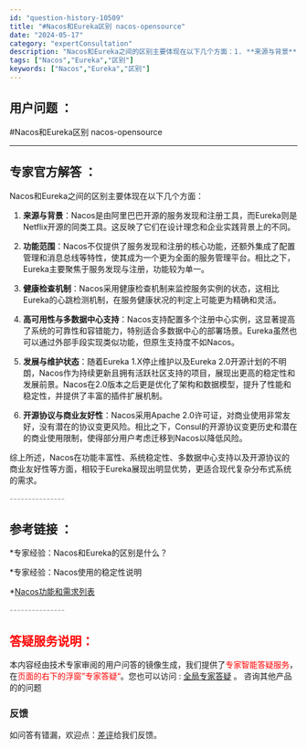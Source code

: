 ```yaml
---
id: "question-history-10509"
title: "#Nacos和Eureka区别 nacos-opensource"
date: "2024-05-17"
category: "expertConsultation"
description: "Nacos和Eureka之间的区别主要体现在以下几个方面：1. **来源与背景**：Nacos是由阿里巴巴开源的服务发现和注册工具，而Eureka则是Netflix开源的同类工具。这反映了它们在设计理念和企业实践背景上的不同。2. **功能范围**：Nacos不仅提供了服务发现和注册的核心功能，还额"
tags: ["Nacos","Eureka","区别"]
keywords: ["Nacos","Eureka","区别"]
---
```


## 用户问题 ： 
 #Nacos和Eureka区别 nacos-opensource 

---------------
## 专家官方解答 ：

Nacos和Eureka之间的区别主要体现在以下几个方面：

1. **来源与背景**：Nacos是由阿里巴巴开源的服务发现和注册工具，而Eureka则是Netflix开源的同类工具。这反映了它们在设计理念和企业实践背景上的不同。

2. **功能范围**：Nacos不仅提供了服务发现和注册的核心功能，还额外集成了配置管理和消息总线等特性，使其成为一个更为全面的服务管理平台。相比之下，Eureka主要聚焦于服务发现与注册，功能较为单一。

3. **健康检查机制**：Nacos采用健康检查机制来监控服务实例的状态，这相比Eureka的心跳检测机制，在服务健康状况的判定上可能更为精确和灵活。

4. **高可用性与多数据中心支持**：Nacos支持配置多个注册中心实例，这显著提高了系统的可靠性和容错能力，特别适合多数据中心的部署场景。Eureka虽然也可以通过外部手段实现类似功能，但原生支持度不如Nacos。

5. **发展与维护状态**：随着Eureka 1.X停止维护以及Eureka 2.0开源计划的不明朗，Nacos作为持续更新且拥有活跃社区支持的项目，展现出更高的稳定性和发展前景。Nacos在2.0版本之后更是优化了架构和数据模型，提升了性能和稳定性，并提供了丰富的插件扩展机制。

6. **开源协议与商业友好性**：Nacos采用Apache 2.0许可证，对商业使用非常友好，没有潜在的协议变更风险。相比之下，Consul的开源协议变更历史和潜在的商业使用限制，使得部分用户考虑迁移到Nacos以降低风险。

综上所述，Nacos在功能丰富性、系统稳定性、多数据中心支持以及开源协议的商业友好性等方面，相较于Eureka展现出明显优势，更适合现代复杂分布式系统的需求。


<font color="#949494">---------------</font> 


## 参考链接 ：

*专家经验：Nacos和Eureka的区别是什么？ 
 
 *专家经验：Nacos使用的稳定性说明 
 
 *[Nacos功能和需求列表](https://nacos.io/docs/latest/archive/feature-list)


 <font color="#949494">---------------</font> 
 


## <font color="#FF0000">答疑服务说明：</font> 

本内容经由技术专家审阅的用户问答的镜像生成，我们提供了<font color="#FF0000">专家智能答疑服务</font>，在<font color="#FF0000">页面的右下的浮窗”专家答疑“</font>。您也可以访问 : [全局专家答疑](https://answer.opensource.alibaba.com/docs/intro) 。 咨询其他产品的的问题

### 反馈
如问答有错漏，欢迎点：[差评](https://ai.nacos.io/user/feedbackByEnhancerGradePOJOID?enhancerGradePOJOId=13706)给我们反馈。
